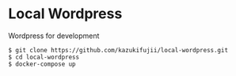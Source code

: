 Local Wordpress
========================

Wordpress for development

```shell
$ git clone https://github.com/kazukifujii/local-wordpress.git
$ cd local-wordpress
$ docker-compose up
```
